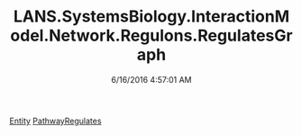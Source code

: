﻿---
title: LANS.SystemsBiology.InteractionModel.Network.Regulons.RegulatesGraph
date: 6/16/2016 4:57:01 AM
---

[Entity](T-LANS.SystemsBiology.InteractionModel.Network.Regulons.RegulatesGraph.Entity.html)
[PathwayRegulates](T-LANS.SystemsBiology.InteractionModel.Network.Regulons.RegulatesGraph.PathwayRegulates.html)
